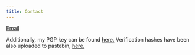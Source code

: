 ```yaml
---
title: Contact
---
```


<a href="mailto:jdecaro@usc.edu" class="icon icon-mail"><span class="label">Email</span></a>

<p>Additionally, my PGP key can be found <a href="https://jonlu.ca/assets/public.asc">here.</a> Verification hashes
have been also uploaded to pastebin, <a href="https://pastebin.com/GZe3ryrz"> here. </a></p>